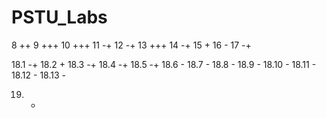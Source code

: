 # PSTU_Labs

8 ++
9 +++
10 +++
11 -+
12 -+
13 +++
14 -+
15 +
16 -
17 -+

18.1 -+ 18.2 + 18.3 -+ 18.4 -+ 18.5 -+ 
18.6 - 18.7 - 18.8 - 18.9 - 18.10 - 18.11 - 18.12 - 18.13 - 

19. -

